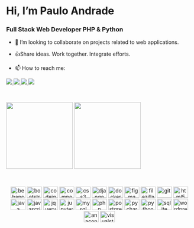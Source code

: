   <h1> Hi, I’m Paulo Andrade </h1>
  <h3>Full Stack Web Developer PHP & Python</h3>
  
  
- 👀 I’m looking to collaborate on projects related to web applications.
- 👍Share ideas. Work together. Integrate efforts.

- 📫 How to reach me: 

<div>
	<a href="mailto:eupauloandrade@gmail.com" target="_blank">
		<img src="https://img.shields.io/badge/Gmail-D14836?style=for-the-badge&logo=gmail&logoColor=white">
	</a>
	<a href="https://pauloandrade.dev.br/" target="_blank">
		<img src="https://img.shields.io/badge/website-000000?style=for-the-badge&logo=About.me&logoColor=white">
	</a>
	<a href="https://www.linkedin.com/in/devpauloandrade/" target="_blank">
		<img src="https://img.shields.io/badge/LinkedIn-0077B5?style=for-the-badge&logo=linkedin&logoColor=white">
	</a>
	<a href="https://www.youtube.com/channel/UCNwsmiLGTNcVZBhYFXu1x-g/videos" target="_blank">
		<img src="https://img.shields.io/badge/YouTube-FF0000?style=for-the-badge&logo=youtube&logoColor=white">
	</a>
</div>
       

<p>&nbsp;</p>

<div>
<a href="https://github.com/Paulo-AndradeDev"></a>
<img height="180em" src="https://github-readme-stats.vercel.app/api?username=Paulo-AndradeDev&show_icons=true&theme=dracula&include_all_commits=true&count_private=true"/>
<img height="180em" src="https://github-readme-stats.vercel.app/api/top-langs/?username=Paulo-AndradeDev&layout=compact&langs_count=16&theme=dracula"/>
</div>

<p>&nbsp;</p>

<div style="display: inline-block;">
  <center>
<img height="30" width="40" src="https://cdn.jsdelivr.net/gh/devicons/devicon/icons/behance/behance-original.svg" alt="behance"/>
            <img height="30" width="40" src="https://cdn.jsdelivr.net/gh/devicons/devicon/icons/bootstrap/bootstrap-original-wordmark.svg" alt="bootstrap 5"/>
            <img height="30" width="40" src="https://cdn.jsdelivr.net/gh/devicons/devicon/icons/codeigniter/codeigniter-plain-wordmark.svg" alt="codeigniter 4"/>
            <img height="30" width="40" src="https://cdn.jsdelivr.net/gh/devicons/devicon/icons/composer/composer-original.svg" alt="composer"/>
            <img height="30" width="40" src="https://cdn.jsdelivr.net/gh/devicons/devicon/icons/css3/css3-original.svg" alt="css3"/>
            <img height="30" width="40" src="https://cdn.jsdelivr.net/gh/devicons/devicon/icons/django/django-plain.svg" alt="django" />
            <img height="30" width="40" src="https://cdn.jsdelivr.net/gh/devicons/devicon/icons/docker/docker-original-wordmark.svg" alt="docker"/>
            <img height="30" width="40" src="https://cdn.jsdelivr.net/gh/devicons/devicon/icons/figma/figma-original.svg" alt="figma"/>
            <img height="30" width="40" src="https://cdn.jsdelivr.net/gh/devicons/devicon/icons/filezilla/filezilla-plain.svg" alt="filezilla"/>
            <img height="30" width="40" src="https://cdn.jsdelivr.net/gh/devicons/devicon/icons/git/git-original-wordmark.svg" alt="git"/>
            <img height="30" width="40" src="https://cdn.jsdelivr.net/gh/devicons/devicon/icons/html5/html5-original.svg" alt="html5"/>
            <img height="30" width="40" src="https://cdn.jsdelivr.net/gh/devicons/devicon/icons/java/java-original-wordmark.svg" alt="java" />
            <img height="30" width="40" src="https://cdn.jsdelivr.net/gh/devicons/devicon/icons/javascript/javascript-original.svg" alt="javascript"/>
            <img height="30" width="40" src="https://cdn.jsdelivr.net/gh/devicons/devicon/icons/jquery/jquery-original-wordmark.svg" alt="jquery"/>
            <img height="30" width="40" src="https://cdn.jsdelivr.net/gh/devicons/devicon/icons/jupyter/jupyter-original.svg" alt="jupyter" />
            <img height="30" width="40" src="https://cdn.jsdelivr.net/gh/devicons/devicon/icons/mysql/mysql-original.svg" alt="mysql"/>
            <img height="30" width="40" src="https://cdn.jsdelivr.net/gh/devicons/devicon/icons/php/php-original.svg" alt="php" />
            <img height="30" width="40" src="https://cdn.jsdelivr.net/gh/devicons/devicon/icons/postgresql/postgresql-original-wordmark.svg" alt="postgresql"/>
            <img height="30" width="40" src="https://cdn.jsdelivr.net/gh/devicons/devicon/icons/pycharm/pycharm-original.svg" alt="pycharm"/>
            <img height="30" width="40" src="https://cdn.jsdelivr.net/gh/devicons/devicon/icons/python/python-original.svg" alt="python"/>
            <img height="30" width="40" src="https://cdn.jsdelivr.net/gh/devicons/devicon/icons/sqlite/sqlite-original-wordmark.svg" alt="sqlite"/>
            <img height="30" width="40" src="https://cdn.jsdelivr.net/gh/devicons/devicon/icons/wordpress/wordpress-original.svg" alt="wordpress"/>
            <img height="30" width="40" src="https://cdn.jsdelivr.net/gh/devicons/devicon/icons/anaconda/anaconda-original-wordmark.svg" alt="anaconda"/>
            <img height="30" width="40" src="https://cdn.jsdelivr.net/gh/devicons/devicon/icons/visualstudio/visualstudio-plain.svg" alt="visualstudio"/>
  </center>
    </div>
    

<p>&nbsp;</p>
    

      
